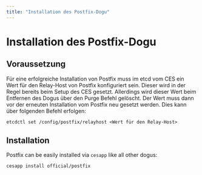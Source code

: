 ```yaml
---
title: "Installation des Postfix-Dogu"
---
```


# Installation des Postfix-Dogu

## Voraussetzung

Für eine erfolgreiche Installation von Postfix muss im etcd vom CES ein Wert für den Relay-Host von Postfix konfiguriert
sein. Dieser wird in der Regel bereits beim Setup des CES gesetzt. Allerdings wird dieser Wert beim Entfernen des Dogus
über den Purge Befehl gelöscht. Der Wert muss dann vor der erneuten Installation vom Postfix neu gesetzt werden. Dies
kann über folgenden Befehl erfolgen:

``` 
etcdctl set /config/postfix/relayhost <Wert für den Relay-Host>
```

## Installation

Postfix can be easily installed via `cesapp` like all other dogus:

```
cesapp install official/postfix
```
